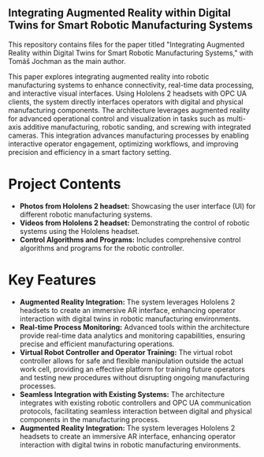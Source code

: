 ## Integrating Augmented Reality within Digital Twins for Smart Robotic Manufacturing Systems ##


This repository contains files for the paper titled "Integrating Augmented Reality within Digital Twins for Smart Robotic Manufacturing Systems," with Tomáš Jochman as the main author. 

  This paper explores integrating augmented reality into robotic manufacturing systems to enhance connectivity, real-time data processing, and interactive visual interfaces. Using Hololens 2 headsets with OPC UA clients, the system directly interfaces operators with digital and physical manufacturing components. The architecture leverages augmented reality for advanced operational control and visualization in tasks such as multi-axis additive manufacturing, robotic sanding, and screwing with integrated cameras. This integration advances manufacturing processes by enabling interactive operator engagement, optimizing workflows, and improving precision and efficiency in a smart factory setting.


# Project Contents

- **Photos from Hololens 2 headset:** Showcasing the user interface (UI) for different robotic manufacturing systems.
- **Videos from Hololens 2 headset:** Demonstrating the control of robotic systems using the Hololens headset.
- **Control Algorithms and Programs:** Includes comprehensive control algorithms and programs for the robotic controller.

# Key Features

- **Augmented Reality Integration:** The system leverages Hololens 2 headsets to create an immersive AR interface, enhancing operator interaction with digital twins in robotic manufacturing environments. 
- **Real-time Process Monitoring:** Advanced tools within the architecture provide real-time data analytics and monitoring capabilities, ensuring precise and efficient manufacturing operations.
- **Virtual Robot Controller and Operator Training:** The virtual robot controller allows for safe and flexible manipulation outside the actual work cell, providing an effective platform for training future operators and testing new procedures without disrupting ongoing manufacturing processes.
- **Seamless Integration with Existing Systems:** The architecture integrates with existing robotic controllers and OPC UA communication protocols, facilitating seamless interaction between digital and physical components in the manufacturing process.
- **Augmented Reality Integration:** The system leverages Hololens 2 headsets to create an immersive AR interface, enhancing operator interaction with digital twins in robotic manufacturing environments.
